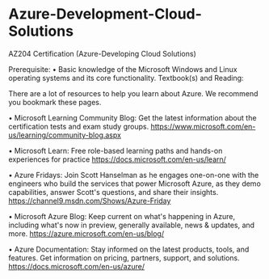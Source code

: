 # Azure-Development-Cloud-Solutions
AZ204 Certification (Azure-Developing Cloud Solutions)


Prerequisite:
• Basic knowledge of the Microsoft Windows and Linux operating systems and its core functionality.
Textbook(s) and Reading:

There are a lot of resources to help you learn about Azure. We recommend you bookmark these pages.

• Microsoft Learning Community Blog: Get the latest information about the certification tests and exam
study groups.
https://www.microsoft.com/en-us/learning/community-blog.aspx


• Microsoft Learn: Free role-based learning paths and hands-on experiences for practice
https://docs.microsoft.com/en-us/learn/


• Azure Fridays: Join Scott Hanselman as he engages one-on-one with the engineers who build the
services that power Microsoft Azure, as they demo capabilities, answer Scott's questions, and share their
insights.
https://channel9.msdn.com/Shows/Azure-Friday


• Microsoft Azure Blog: Keep current on what's happening in Azure, including what's now in preview,
generally available, news & updates, and more.
https://azure.microsoft.com/en-us/blog/


• Azure Documentation: Stay informed on the latest products, tools, and features. Get information on
pricing, partners, support, and solutions.
https://docs.microsoft.com/en-us/azure/
